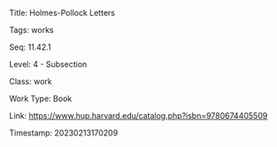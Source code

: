 Title:  Holmes-Pollock Letters

Tags:   works

Seq:    11.42.1

Level:  4 - Subsection

Class:  work

Work Type: Book

Link:   https://www.hup.harvard.edu/catalog.php?isbn=9780674405509

Timestamp: 20230213170209
